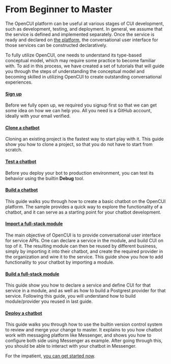 # From Beginner to Master
The OpenCUI platform can be useful at various stages of CUI development, such as development, testing, and deployment. In general, we assume that the service is defined and implemented separately. Once the service is ready and declared on [the platform](https://build.opencui.io), the conversational user interface for those services can be constructed declaratively.

To fully utilize OpenCUI, one needs to understand its type-based conceptual model, which may require some practice to become familiar with. To aid in this process, we have created a set of tutorials that will guide you through the steps of understanding the conceptual model and becoming skilled in utilizing OpenCUI to create outstanding conversational experiences.

#### [Sign up](signingup.md)
Before we fully open up, we required you signup first so that we can get some idea on how we can help you. All you need is a GitHub account, ideally with your email verified. 

#### [Clone a chatbot](start-with-clone.md)
Cloning an existing project is the fastest way to start play with it. This guide show you how to clone a project, so that you do not have to start from scratch.

#### [Test a chatbot](debug.md)
Before you deploy your bot to production environment, you can test its behavior using the builtin **Debug** tool.

#### [Build a chatbot](pingpong.md)
This guide walks you through how to create a basic chatbot on the OpenCUI platform. The sample provides a quick way to explore the functionality of a chatbot, and it can serve as a starting point for your chatbot development. 

#### [Import a full-stack module](use-hours.md)
The main objective of OpenCUI is to provide conversational user interface for service APIs. One can declare a service in the module, and build CUI on top of it. The resulting module can then be reused by different business, simply by importing it into their chatbot, and create the required provider in the organization and wire it to the service. This guide show you how to add functionality to your chatbot by importing a module.

#### [Build a full-stack module](build-service.md)
This guide show you how to declare a service and define CUI for that service in a module, and as well as how to build a Postgrest provider for that service. Following this guide, you will understand how to build module/provider you reused in last guide.

#### [Deploy a chatbot](quickstart-channel.md)
This guide walks you through how to use the builtin version control system to review and merge your change to master. It explains to you how chatbot work with messaging platform like Messenger, and shows you how to configure both side using Messenger as example. After going through this, you should be able to interact with your chatbot in Messenger. 


For the impatient, [you can get started now](https://build.opencui.io).
